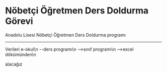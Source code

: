 # Nöbetçi Öğretmen Ders Doldurma Görevi
Anadolu Lisesi Nöbetçi Öğretmen Ders Doldurma programı

*****************
Verileri e-okul\n
    --ders programı\n
        -->sınıf programı\n
        -->excel dökümünden\n

alacağız
